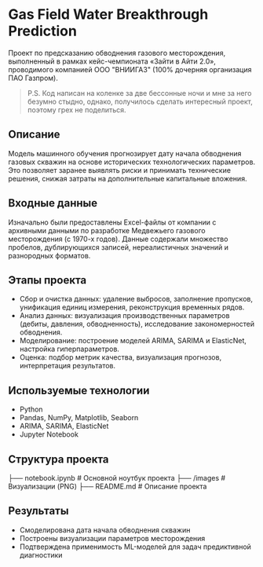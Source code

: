 # Gas Field Water Breakthrough Prediction

Проект по предсказанию обводнения газового месторождения, выполненный в рамках кейс-чемпионата «Зайти в Айти 2.0», проводимого компанией ООО "ВНИИГАЗ" (100% дочерняя организация ПАО Газпром).

> P.S. Код написан на коленке за две бессонные ночи и мне за него безумно стыдно, однако, получилось сделать интересный проект, поэтому грех не поделиться.

## Описание

Модель машинного обучения прогнозирует дату начала обводнения газовых скважин на основе исторических технологических параметров. Это позволяет заранее выявлять риски и принимать технические решения, снижая затраты на дополнительные капитальные вложения.

## Входные данные

Изначально были предоставлены Excel-файлы от компании с архивными данными по разработке Медвежьего газового месторождения (с 1970-х годов). Данные содержали множество пробелов, дублирующихся записей, нереалистичных значений и разнородных форматов.

## Этапы проекта

- Сбор и очистка данных: удаление выбросов, заполнение пропусков, унификация единиц измерения, реконструкция временных рядов.
- Анализ данных: визуализация производственных параметров (дебиты, давления, обводненность), исследование закономерностей обводнения.
- Моделирование: построение моделей ARIMA, SARIMA и ElasticNet, настройка гиперпараметров.
- Оценка: подбор метрик качества, визуализация прогнозов, интерпретация результатов.

## Используемые технологии

- Python
- Pandas, NumPy, Matplotlib, Seaborn
- ARIMA, SARIMA, ElasticNet
- Jupyter Notebook

## Структура проекта

├── notebook.ipynb       # Основной ноутбук проекта
├── /images              # Визуализации (PNG)
├── README.md            # Описание проекта

## Результаты

- Смоделирована дата начала обводнения скважин
- Построены визуализации параметров месторождения
- Подтверждена применимость ML-моделей для задач предиктивной диагностики
